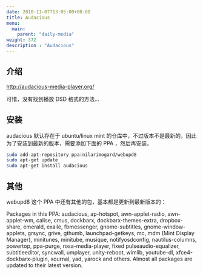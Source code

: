 ```yaml
---
date: 2018-11-07T13:05:00+08:00
title: Audacious
menu:
  main:
    parent: "daily-media"
weight: 372
description : "Audacious"
---
```


## 介绍

http://audacious-media-player.org/

可惜，没有找到播放 DSD 格式的方法...

## 安装

audacious 默认存在于 ubuntu/linux mint 的仓库中，不过版本不是最新的，因此为了安装到最新的版本，需要添加下面的 PPA ，然后再安装。

```bash
sudo add-apt-repository ppa:nilarimogard/webupd8
sudo apt-get update
sudo apt-get install audacious
```

## 其他

webupd8 这个 PPA 中还有其他的包，基本都是更新到最新版本的：

Packages in this PPA: audacious, ap-hotspot, awn-applet-radio, awn-applet-wm, calise, cmus, dockbarx, dockbarx-themes-extra, dropbox-share, emerald, exaile, fbmessenger, gnome-subtitles, gnome-window-applets, grsync, grive, gthumb, launchpad-getkeys, mc, mdm (Mint Display Manager), minitunes, minitube, musique, notifyosdconfig, nautilus-columns, powertop, ppa-purge, rosa-media-player, fixed pulseaudio-equalizer, subtitleeditor, syncwall, umplayer, unity-reboot, wimlib, youtube-dl, xfce4-dockbarx-plugin, xournal, yad, yarock and others. Almost all packages are updated to their latest version.

